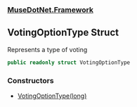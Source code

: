 ### [MuseDotNet.Framework](./MuseDotNet-Framework.md 'MuseDotNet.Framework')
## VotingOptionType Struct
Represents a type of voting  
```csharp
public readonly struct VotingOptionType
```
### Constructors
- [VotingOptionType(long)](./VotingOptionType-VotingOptionType(long).md 'MuseDotNet.Framework.VotingOptionType.VotingOptionType(long)')
